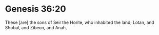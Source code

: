 # Genesis 36:20

These [are] the sons of Seir the Horite, who inhabited the land; Lotan, and Shobal, and Zibeon, and Anah,